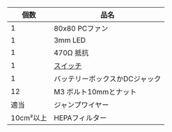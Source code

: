 個数 | 品名
--- | ---
1 | 80x80 PCファン
1 | 3mm LED
1 | 470Ω 抵抗
1 | [スイッチ](https://www.monotaro.com/p/7580/2492/)
1 | バッテリーボックスかDCジャック
12 | M3 ボルト10mmとナット
適当 | ジャンプワイヤー
10cm²以上 | HEPAフィルター
